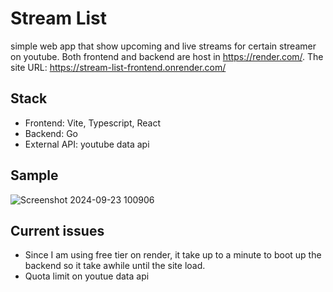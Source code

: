 # Stream List

simple web app that show upcoming and live streams for certain streamer on youtube. Both frontend and backend are host in https://render.com/. The site URL: https://stream-list-frontend.onrender.com/

## Stack

- Frontend: Vite, Typescript, React
- Backend: Go
- External API: youtube data api

## Sample
![Screenshot 2024-09-23 100906](https://github.com/user-attachments/assets/f168371a-bef4-4684-b4e4-25b1d8c78157)


## Current issues

- Since I am using free tier on render, it take up to a minute to boot up the backend so it take awhile until the site load.
- Quota limit on youtue data api
